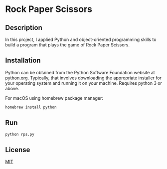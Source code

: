 # Rock Paper Scissors

## Description

In this project, I applied Python and object-oriented programming skills to build a program that plays the game of Rock Paper Scissors.


## Installation

Python can be obtained from the Python Software Foundation website at [python.org](https://python.org). Typically, that involves downloading the appropriate installer for your operating system and running it on your machine. 
Requires python 3 or above.

For macOS using homebrew package manager:
```bash
homebrew install python
```

## Run

```python
python rps.py
```

## License
[MIT](https://choosealicense.com/licenses/mit/)

